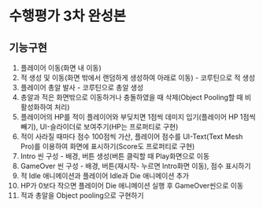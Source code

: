 # 수행평가 3차 완성본

## 기능구현
1. 플레이어 이동(화면 내 이동)
2. 적 생성 및 이동(화면 밖에서 랜덤하게 생성하여 아래로 이동) - 코루틴으로 적 생성
3. 플레이어 총알 발사 - 코루틴으로 총알 생성
4. 총알과 적은 화면밖으로 이동하거나 충돌하였을 때 삭제(Object Pooling할 때 비활성화하여 처리)
5. 플레이어의 HP를 적이 플레이어와 부딪치면 1점씩 데미지 입기(플레이어 HP 1점씩 빼기), UI-슬라이더로 보여주기(HP는 프로퍼티로 구현)
6. 적이 사라질 때마다 점수 100점씩 가산, 플레이어 점수를 UI-Text(Text Mesh Pro)를 이용하여 화면에 표시하기(Score도 프로퍼티로 구현)
7. Intro 씬 구성 - 배경, 버튼 생성(버튼 클릭할 때 Play화면으로 이동
8. GameOver 씬 구성 - 배경, 버튼(재시작- 누르면 Intro화면 이동), 점수 표시하기
9. 적 Idle 애니메이션과 플레이어 Idle과 Die 애니메이션 추가
10. HP가 0보다 작으면 플레이어 Die 애니메이션 실행 후 GameOver씬으로 이동
11. 적과 총알을 Object pooling으로 구현하기
